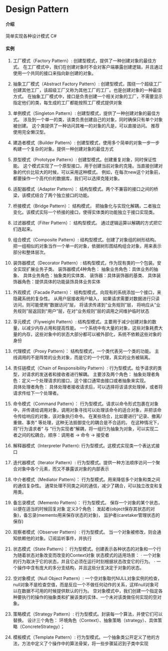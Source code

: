 # Design Pattern

#### 介绍
简单实现各种设计模式 C# 

#### 实例
1. 工厂模式（Factory Pattern）:
    创建型模式，提供了一种创建对象的最佳方式。
    在工厂模式中，我们在创建对象时不会对客户端暴露创建逻辑，并且通过使用一个共同的接口来指向新创建的对象。
    
2. 抽象工厂模式（Abstract Factory Pattern）:
    创建型模式，围绕一个超级工厂创建其他工厂，该超级工厂又称为其他工厂的工厂。也是创建对象的一种最佳方式。
    在抽象工厂模式中，接口是负责创建一个相关对象的工厂，不需要显示指定他们的类，每生成的工厂都能按照工厂模式提供对象
    
3. 单例模式（Singleton Pattern）:
    创建型模式，提供了一种创建对象的最佳方式。
    涉及到一个单一的类，该类负责创建自己的对象，同时确保只有单个对象被创建。
    这个类提供了一种访问其唯一的对象的凡是，可以直接访问。
    推荐使用完全懒汉型。
4. 建造者模式（Builder Pattern）:
    创建型模式，使用多个简单的对象一步一步构建一个复杂的对象。提供一种创建对象的最佳方式
5. 原型模式（Prototype Pattern）:
    创建型模式。创建重复对象，同时保证性能。
    这个模式实现了一个原型接口，用于创建当前对象的克隆。当直接创建对象的代价比较大的时候，可以采用这种模式。
    例如，在每次new这个对象前，都要操作一个高代价的数据库，我们可以选择克隆对象。
6. 适配器模式（Adapter Pattern）：
    结构型模式。两个不兼容的接口之间的桥梁，该模式结合了两个独立接口的功能。
7. 桥接模式（Bridge Pattern）：
    结构模式， 把抽象化与实现化解耦，二者独立变化。该模式实际一个桥接的接口，使得实体类的功能独立于接口实现类。
8. 过滤器模式（Filter Pattern）：
    结构型模式。
    通过逻辑运算以解耦的方式把它们连起来。
9. 组合模式（Composite Pattern）:
    结构型模式。创建了对象组的树形结构。
    把一组相似的对象当作一个单一的对象，依据树形图结构组合对象，用来表示部分和整体层次。
10. 装饰器模式（Decorator Pattern）:
    结构型模式，作为现有类的一个包装。安全实现扩展业务子类。
    装饰器模式4种角色：
    抽象业务角色：具体业务的抽象、 具体业务角色：抽象类的实体类、 装饰器：具体装饰器的基类、 具体装饰器角色：提供具体的功能装饰具体业务实体
11. 外观模式（Facade Pattern）：
    结构型模式。向现有的系统添加一个接口，来隐藏系统的复杂性。
    从用户层接收用户输入， 如果请求需要对数据进行只读访问，则可能使用“数据访问”层，
    将请求传递到“业务规则”层， 将响应从“业务规则”层返回到“用户”层，在对“业务规则”层的调用之间维护临时状态
12. 享元模式（Flyweight Pattern）:
    结构型模式。主要用于减少创建对象的数量，以减少内存占用和提高性能。
    一个系统中有大量的对象，这些对象耗费大量的内存，这些对象中的状态大部分都可以被外部化，系统不依赖这些对象的身份
13. 代理模式（Proxy Pattern）：
    结构型模式，一个类代表另一个类的功能。
    主线调用的不是阵势的业务对象，而是它的一个代理，真实的业务被隔离。
14. 责任链模式（Chain of Responsibility Pattern）:
    行为型模式。给予请求的类型，对请求的发送者和接收者进行解耦。
    主要涉及两个角色： 抽象处理者角色：定义一个处理请求的接口，这个接口通常由接口或者抽象来实现。    
    具体处理者角色： 具体处理者接收请求后，可以选择将该请求处理掉，或者将请求传给下一个处理者。
15. 命令模式（Command Pattern）：
    行为型模式。请求以命令形式包裹在对象中，并传递给调用对象，调用对象寻找可以处理该命令的适合对象，并把该命令传给响应的对象，该对象执行命令。
    在某些场合，比如要进行”记录、撤离/重做、事务“ 等处理，这种无法抵御变化的耦合是不合适的。
    在这种情况下，将”行为请求者“ 与 ”行为实现者“解耦，将一组行为抽象为对象，可以实现二者之间的松耦合。顺序：调用者 → 命令 → 接受者
16. 解释器模式（Interpreter Pattern):
    行为型模式。这模式实现类一个表达式接口
17. 迭代器模式（Iterator Pattern）:
    行为型模式。提供一种方法顺序访问一个聚合对象中各个元素，而又不暴露该对象的内部表示
18. 中介者模式（Mediator Pattern）：
    行为型模式。用来降低多个对象和类之间的通信复杂性。
    通常处理不同类之间的通信，减少了耦合，可以独立改变和复用类。
19. 备忘录模式（Memento Pattern）：
    行为型模式。 保存一个对象的某个状态，以便在适当的时候回复对象
    定义3个角色： 发起者(object保存其状态的对象)，备忘录(memento用来保存状态的对象)， 监护者(caretaker管理状态的保存)
20. 观察者模式（Observer Pattern）:
    行为型模式。 当一个对象被修改，则会通知依赖他的对象。订阅监听事件，并执行
21. 状态模式（State Pattern）：
    行为型模式。创建表示各种状态的对象和一个行为随着状态对象改变而改变的Context对象
    状态模式的适用场景：
    · 一个对象的行为取决于它的状态，并且它必须在运行时刻根据状态改变它的行为。
    · 一个操作中含有庞大的多分支结构，并且这些分支决定于对象的状态。
22. 空对象模式（Null Object Pattern）:
    一个空对象取代NULL对象实例的检查，null对象不是检查空值，而是反应一个不做任何动作的关系，这样null对象可以在数据不可用的时候提供默认的行为。
    空对象模式中，我们创建一个指定各种要执行的操作的抽象类和扩展该类的实体、一个未对该类做任何实现的空对象。
23. 策略模式（Strategy Pattern）:
    行为型模式。封装每一个算法，并使它们可以替换。
    设计三个角色： 环境角色（Context）、抽象策略（strategy）、具体策略（ConcreteStrategy）；
24. 模板模式（Template Pattern）:
    行为型模式。一个抽象类公开定义了他的方法，方法中定义了个操作中的算法骨架，将一些步骤延迟到子类中实现
